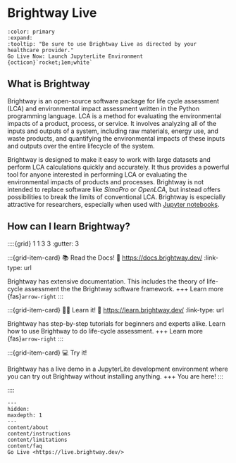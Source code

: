 # Brightway Live

```{button-link} https://live.brightway.dev/
:color: primary
:expand:
:tooltip: "Be sure to use Brightway Live as directed by your healthcare provider."
Go Live Now: Launch JupyterLite Environment {octicon}`rocket;1em;white`
```

## What is Brightway

Brightway is an open-source software package for life cycle assessment (LCA) and environmental impact assessment written in the Python programming language. LCA is a method for evaluating the environmental impacts of a product, process, or service. It involves analyzing all of the inputs and outputs of a system, including raw materials, energy use, and waste products, and quantifying the environmental impacts of these inputs and outputs over the entire lifecycle of the system.

Brightway is designed to make it easy to work with large datasets and perform LCA calculations quickly and accurately. It thus provides a powerful tool for anyone interested in performing LCA or evaluating the environmental impacts of products and processes. Brightway is not intended to replace software like _SimaPro_ or _OpenLCA_, but instead offers possibilities to break the limits of conventional LCA. Brightway is especially attractive for researchers, especially when used with [Jupyter notebooks](https://jupyter.org/).

## How can I learn Brightway?

::::{grid} 1 1 3 3
:gutter: 3

:::{grid-item-card} 📚 Read the Docs!
:link: https://docs.brightway.dev/
:link-type: url

Brightway has extensive documentation. This includes the theory of life-cycle assessment the the Brightway software framework.
+++
Learn more {fas}`arrow-right`
:::

:::{grid-item-card} 👨‍🏫 Learn it!
:link: https://learn.brightway.dev/
:link-type: url

Brightway has step-by-step tutorials for beginners and experts alike. Learn how to use Brightway to do life-cycle assessment.
+++
Learn more {fas}`arrow-right`
:::

:::{grid-item-card} 💻 Try it!

Brightway has a live demo in a JupyterLite development environment where you can try out Brightway without installing anything.
+++
You are here!
:::

::::


```{toctree}
---
hidden:
maxdepth: 1
---
content/about
content/instructions
content/limitations
content/faq
Go Live <https://live.brightway.dev/>
```